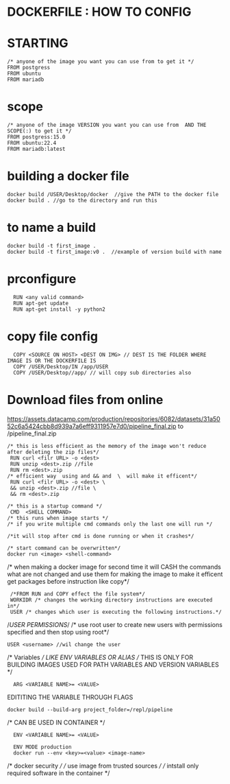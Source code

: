 # DOCKERFILE : HOW TO CONFIG

# STARTING 

```
/* anyone of the image you want you can use from to get it */
FROM postgress
FROM ubuntu
FROM mariadb
```

# scope
```
/* anyone of the image VERSION you want you can use from  AND THE SCOPE(:) to get it */
FROM postgress:15.0
FROM ubuntu:22.4
FROM mariadb:latest
```
# building a docker file
```
docker build /USER/Desktop/docker  //give the PATH to the docker file
docker build . //go to the directory and run this
```
# to name a build 
```
docker build -t first_image . 
docker build -t first_image:v0 .  //example of version build with name
```

# prconfigure
```
  RUN <any valid command>
  RUN apt-get update 
  RUN apt-get install -y python2 
```

# copy file config
```
  COPY <SOURCE ON HOST> <DEST ON IMG> // DEST IS THE FOLDER WHERE IMAGE IS OR THE DOCKERFILE IS
  COPY /USER/Desktop/IN /app/USER
  COPY /USER/Desktop//app/ // will copy sub directories also
```
# Download files from online
https://assets.datacamp.com/production/repositories/6082/datasets/31a5052c6a5424cbb8d939a7a6eff9311957e7d0/pipeline_final.zip to /pipeline_final.zip
```
/* this is less efficient as the memory of the image won't reduce after deleting the zip files*/
 RUN curl <filr URL> -o <dest>
 RUN unzip <dest>.zip //file
 RUN rm <dest>.zip
/* efficient way  using and && and  \  will make it efficent*/
 RUN curl <filr URL> -o <dest> \
 && unzip <dest>.zip //file \
 && rm <dest>.zip 
```

```
/* this is a startup command */
 CMD  <SHELL COMMAND> 
/* this runs when image starts */
/* if you write multiple cmd commands only the last one will run */
 
/*it will stop after cmd is done running or when it crashes*/

/* start command can be overwritten*/
docker run <image> <shell-command>

```
/* when making a docker image for second time it will CASH the commands what are not changed and use them for making the image
to make it efficent get packages before instruction like copy*/

```
 /*FROM RUN and COPY effect the file system*/
 WORKIDR /* changes the working directory instructions are executed in*/
 USER /* changes which user is executing the following instructions.*/
```
/*USER PERMISSIONS*/
/* use root user to create new users with permissions specified and then stop using root*/
```
USER <username> //wil change the user
```
/* Variables  */
LIKE ENV VARIABLES OR ALIAS
/* THIS IS ONLY FOR BUILDING IMAGES USED FOR PATH VARIABLES AND VERSION VARIABLES */
```
  ARG <VARIABLE NAME>= <VALUE>
```
EDITITING THE VARIABLE THROUGH FLAGS
```
docker build --build-arg project_folder=/repl/pipeline
```
/* CAN BE USED IN CONTAINER */
```
  ENV <VARIABLE NAME>= <VALUE>

  ENV MODE production
  docker run --env <key>=<value> <image-name>
```

/* docker security */
/* use image from trusted sources */
/* intstall only required software in the container */

